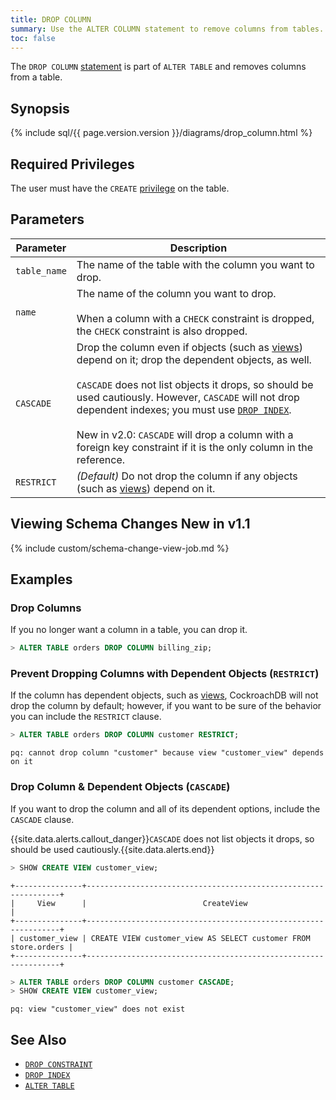 ```yaml
---
title: DROP COLUMN
summary: Use the ALTER COLUMN statement to remove columns from tables.
toc: false
---
```


The `DROP COLUMN` [statement](sql-statements.html) is part of `ALTER TABLE` and removes columns from a table.

<div id="toc"></div>

## Synopsis

{% include sql/{{ page.version.version }}/diagrams/drop_column.html %}

## Required Privileges

The user must have the `CREATE` [privilege](privileges.html) on the table.

## Parameters

| Parameter | Description |
|-----------|-------------|
| `table_name` | The name of the table with the column you want to drop. |
| `name` | The name of the column you want to drop.<br><br>When a column with a `CHECK` constraint is dropped, the `CHECK` constraint is also dropped. |
| `CASCADE` | Drop the column even if objects (such as [views](views.html)) depend on it; drop the dependent objects, as well.<br><br>`CASCADE` does not list objects it drops, so should be used cautiously. However, `CASCADE` will not drop dependent indexes; you must use [`DROP INDEX`](drop-index.html).<br><br><span class="version-tag">New in v2.0:</span> `CASCADE` will drop a column with a foreign key constraint if it is the only column in the reference. |
| `RESTRICT` | *(Default)* Do not drop the column if any objects (such as [views](views.html)) depend on it. |

## Viewing Schema Changes <span class="version-tag">New in v1.1</span>

{% include custom/schema-change-view-job.md %}

## Examples

### Drop Columns

If you no longer want a column in a table, you can drop it.

``` sql
> ALTER TABLE orders DROP COLUMN billing_zip;
```

### Prevent Dropping Columns with Dependent Objects (`RESTRICT`)

If the column has dependent objects, such as [views](views.html), CockroachDB will not drop the column by default; however, if you want to be sure of the behavior you can include the `RESTRICT` clause.

``` sql
> ALTER TABLE orders DROP COLUMN customer RESTRICT;
```
```
pq: cannot drop column "customer" because view "customer_view" depends on it
```

### Drop Column & Dependent Objects (`CASCADE`)

If you want to drop the column and all of its dependent options, include the `CASCADE` clause.

{{site.data.alerts.callout_danger}}<code>CASCADE</code> does not list objects it drops, so should be used cautiously.{{site.data.alerts.end}}

``` sql
> SHOW CREATE VIEW customer_view;
```
```
+---------------+----------------------------------------------------------------+
|     View      |                          CreateView                            |
+---------------+----------------------------------------------------------------+
| customer_view | CREATE VIEW customer_view AS SELECT customer FROM store.orders |
+---------------+----------------------------------------------------------------+
```
``` sql
> ALTER TABLE orders DROP COLUMN customer CASCADE;
> SHOW CREATE VIEW customer_view;
```
```
pq: view "customer_view" does not exist
```

## See Also

- [`DROP CONSTRAINT`](drop-constraint.html)
- [`DROP INDEX`](drop-index.html)
- [`ALTER TABLE`](alter-table.html)
